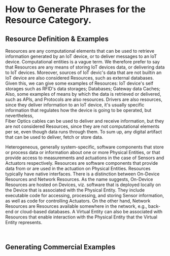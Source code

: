 # How to Generate Phrases for the Resource Category.

## Resource Definition & Examples
Resources are any computational elements that can be used to retrieve information generated by an IoT device, or to deliver messages to an IoT device. Computational entities is a vague term. We therefore prefer to say that Resources are any means of storing IoT devices data, or delivering data to IoT devices. Moreover, sources of IoT devic's data that are not builtin an IoT device are also considered Resources, such as external databases.  
Given this, we can give some examples of Resources: IoT device's self storages such as RFID's data storages; Databases; Gateway data Caches;  
Also, some examples of means by which the data is retrieved or delivered, such as APIs, and Protocols are also resources.
Drivers are also resources, since they deliver information to an IoT device, it's usually specific information that regulates how the device is going to be operated, but nevertheless,  
Fiber Optics cables can be used to deliver and receive information, but they are not considered Resources, since they are not computational elements per se, even though data runs through them.
To sum up, any digital artifact that can be used to deliver, fetch or store data.


Heterogeneous, generally system-specific, software
components that store or process data or information
about one or more Physical Entities, or that provide
access to measurements and actuations in the case of
Sensors and Actuators respectively.
Resources are software components that provide data from or are used in the
actuation on Physical Entities. Resources typically have native interfaces. There is a
distinction between On-Device Resources and Network Resources. As the name
suggests, On-Device Resources are hosted on Devices, viz. software that is
deployed locally on the Device that is associated with the Physical Entity. They
include executable code for accessing, processing, and storing Sensor information,
as well as code for controlling Actuators. On the other hand, Network Resources are
Resources available somewhere in the network, e.g., back-end or cloud-based
databases. A Virtual Entity can also be associated with Resources that enable
interaction with the Physical Entity that the Virtual Entity represents.

```


```

## Generating Commercial Examples